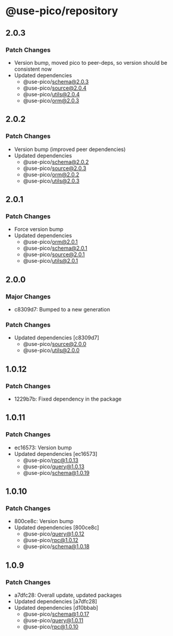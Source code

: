 # @use-pico/repository

## 2.0.3

### Patch Changes

- Version bump, moved pico to peer-deps, so version should be consistent now
- Updated dependencies
    - @use-pico/schema@2.0.3
    - @use-pico/source@2.0.4
    - @use-pico/utils@2.0.4
    - @use-pico/orm@2.0.3

## 2.0.2

### Patch Changes

- Version bump (improved peer dependencies)
- Updated dependencies
    - @use-pico/schema@2.0.2
    - @use-pico/source@2.0.3
    - @use-pico/orm@2.0.2
    - @use-pico/utils@2.0.3

## 2.0.1

### Patch Changes

- Force version bump
- Updated dependencies
    - @use-pico/orm@2.0.1
    - @use-pico/schema@2.0.1
    - @use-pico/source@2.0.1
    - @use-pico/utils@2.0.1

## 2.0.0

### Major Changes

- c8309d7: Bumped to a new generation

### Patch Changes

- Updated dependencies [c8309d7]
    - @use-pico/source@2.0.0
    - @use-pico/utils@2.0.0

## 1.0.12

### Patch Changes

- 1229b7b: Fixed dependency in the package

## 1.0.11

### Patch Changes

- ec16573: Version bump
- Updated dependencies [ec16573]
    - @use-pico/rpc@1.0.13
    - @use-pico/query@1.0.13
    - @use-pico/schema@1.0.19

## 1.0.10

### Patch Changes

- 800ce8c: Version bump
- Updated dependencies [800ce8c]
    - @use-pico/query@1.0.12
    - @use-pico/rpc@1.0.12
    - @use-pico/schema@1.0.18

## 1.0.9

### Patch Changes

- a7dfc28: Overall update, updated packages
- Updated dependencies [a7dfc28]
- Updated dependencies [d10bbab]
    - @use-pico/schema@1.0.17
    - @use-pico/query@1.0.11
    - @use-pico/rpc@1.0.10
